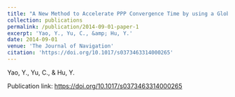```yaml
---
title: "A New Method to Accelerate PPP Convergence Time by using a Global Zenith Troposphere Delay Estimate Model"
collection: publications
permalink: /publication/2014-09-01-paper-1
excerpt: 'Yao, Y., Yu, C., &amp; Hu, Y.'
date: 2014-09-01
venue: 'The Journal of Navigation'
citation: 'https://doi.org/10.1017/s0373463314000265'
---
```

Yao, Y., Yu, C., &amp; Hu, Y.

Publication link: https://doi.org/10.1017/s0373463314000265
